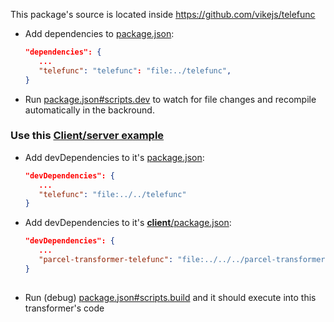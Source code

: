 This package's source is located inside https://github.com/vikejs/telefunc

- Add dependencies to [package.json](package.json):
  ```json
  "dependencies": {
     ...
     "telefunc": "telefunc": "file:../telefunc",
  }
- Run [package.json#scripts.dev](package.json) to watch for file changes and recompile automatically in the backround.

### Use this [Client/server example](../examples/express-and-parcel)
 - Add devDependencies to it's [package.json](../examples/express-and-parcel/package.json):
   ```json
   "devDependencies": {
      ...
      "telefunc": "file:../../telefunc"
   }
 - Add devDependencies to it's [**client**/package.json](../examples/express-and-parcel/client/package.json):
   ```json
   "devDependencies": {
      ...
      "parcel-transformer-telefunc": "file:../../../parcel-transformer-telefunc"
   }
 
- Run (debug) [package.json#scripts.build](../examples/express-and-parcel/package.json) and it should execute into this transformer's code